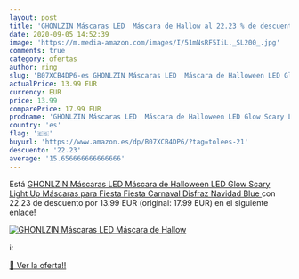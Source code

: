 ```yaml
---
layout: post
title: 'GHONLZIN Máscaras LED  Máscara de Hallow al 22.23 % de descuento'
date: 2020-09-05 14:52:39
image: 'https://m.media-amazon.com/images/I/51mNsRF5IiL._SL200_.jpg'
comments: true
category: ofertas
author: ring
slug: 'B07XCB4DP6-es GHONLZIN Máscaras LED  Máscara de Halloween LED Glow Scary Light Up Máscaras para Fiesta Fiesta Carnaval Disfraz Navidad  Blue '
actualPrice: 13.99 EUR
currency: EUR
price: 13.99
comparePrice: 17.99 EUR
prodname: 'GHONLZIN Máscaras LED  Máscara de Halloween LED Glow Scary Light Up Máscaras para Fiesta Fiesta Carnaval Disfraz Navidad  Blue '
country: 'es'
flag: '🇪🇸'
buyurl: 'https://www.amazon.es/dp/B07XCB4DP6/?tag=tolees-21'
descuento: '22.23'
average: '15.656666666666666'
---
```


Está [GHONLZIN Máscaras LED  Máscara de Halloween LED Glow Scary Light Up Máscaras para Fiesta Fiesta Carnaval Disfraz Navidad  Blue ](https://www.amazon.es/dp/B07XCB4DP6/?tag=tolees-21) con 22.23 de descuento por 13.99 EUR (original: 17.99 EUR) en el siguiente enlace!

[![GHONLZIN Máscaras LED  Máscara de Hallow](https://m.media-amazon.com/images/I/51mNsRF5IiL._SL200_.jpg)](https://www.amazon.es/dp/B07XCB4DP6/?tag=tolees-21)

ℹ️:


[🛒 Ver la oferta!!](https://www.amazon.es/dp/B07XCB4DP6/?tag=tolees-21)
